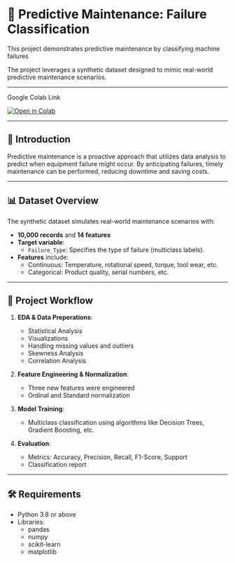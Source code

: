 # 🔧 Predictive Maintenance: Failure Classification

This project demonstrates predictive maintenance by classifying machine failures  

The project leverages a synthetic dataset designed to mimic real-world predictive maintenance scenarios.

---

Google Colab Link

[![Open in Colab](https://colab.research.google.com/assets/colab-badge.svg)](https://colab.research.google.com/drive/1nce52pTxcI4u7oafOz3VoJEserRPFQCp?usp=sharing)


---

## 🌟 Introduction
Predictive maintenance is a proactive approach that utilizes data analysis to predict when equipment failure might occur. By anticipating failures, timely maintenance can be performed, reducing downtime and saving costs.

---

## 📊 Dataset Overview
The synthetic dataset simulates real-world maintenance scenarios with:
- **10,000 records** and **14 features**
- **Target variable**:
  - `Failure_Type`: Specifies the type of failure (multiclass labels).
- **Features** include:
  - Continuous: Temperature, rotational speed, torque, tool wear, etc.
  - Categorical: Product quality, serial numbers, etc.

---

## 🚀 Project Workflow
1. **EDA & Data Preperations**:
   - Statistical Analysis
   - Visualizations
   - Handling missing values and outliers
   - Skewness Analysis
   - Correlation Analysis

2. **Feature Engineering & Normalization**:
   - Three new features were engineered
   - Ordinal and Standard normalization 

3. **Model Training**:
   - Multiclass classification using algorithms like Decision Trees, Gradient Boosting, etc.

4. **Evaluation**:
   - Metrics: Accuracy, Precision, Recall, F1-Score, Support
   - Classification report

---

## 🛠️ Requirements
- Python 3.8 or above
- Libraries:
  - pandas
  - numpy
  - scikit-learn
  - matplotlib
